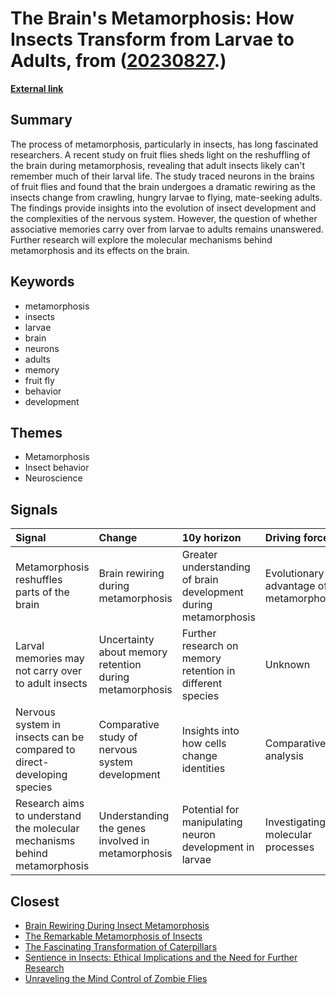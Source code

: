 # __The Brain's Metamorphosis: How Insects Transform from Larvae to Adults__, from ([20230827](https://kghosh.substack.com/p/20230827).)

__[External link](https://www.quantamagazine.org/insect-brains-melt-and-rewire-during-metamorphosis-20230726/?utm_source=substack&utm_medium=email)__



## Summary

The process of metamorphosis, particularly in insects, has long fascinated researchers. A recent study on fruit flies sheds light on the reshuffling of the brain during metamorphosis, revealing that adult insects likely can't remember much of their larval life. The study traced neurons in the brains of fruit flies and found that the brain undergoes a dramatic rewiring as the insects change from crawling, hungry larvae to flying, mate-seeking adults. The findings provide insights into the evolution of insect development and the complexities of the nervous system. However, the question of whether associative memories carry over from larvae to adults remains unanswered. Further research will explore the molecular mechanisms behind metamorphosis and its effects on the brain.

## Keywords

* metamorphosis
* insects
* larvae
* brain
* neurons
* adults
* memory
* fruit fly
* behavior
* development

## Themes

* Metamorphosis
* Insect behavior
* Neuroscience

## Signals

| Signal                                                                    | Change                                                  | 10y horizon                                                     | Driving force                           |
|:--------------------------------------------------------------------------|:--------------------------------------------------------|:----------------------------------------------------------------|:----------------------------------------|
| Metamorphosis reshuffles parts of the brain                               | Brain rewiring during metamorphosis                     | Greater understanding of brain development during metamorphosis | Evolutionary advantage of metamorphosis |
| Larval memories may not carry over to adult insects                       | Uncertainty about memory retention during metamorphosis | Further research on memory retention in different species       | Unknown                                 |
| Nervous system in insects can be compared to direct-developing species    | Comparative study of nervous system development         | Insights into how cells change identities                       | Comparative analysis                    |
| Research aims to understand the molecular mechanisms behind metamorphosis | Understanding the genes involved in metamorphosis       | Potential for manipulating neuron development in larvae         | Investigating molecular processes       |

## Closest

* [Brain Rewiring During Insect Metamorphosis](bcf5820227220a93cb3923e1d8c64a6c)
* [The Remarkable Metamorphosis of Insects](c2544a0a5298530b102bb76ca874b3d5)
* [The Fascinating Transformation of Caterpillars](f157f8388cf71104713811b59d220bc0)
* [Sentience in Insects: Ethical Implications and the Need for Further Research](a2655cb820f74828eabbac3f12217ce2)
* [Unraveling the Mind Control of Zombie Flies](7716ffd31f1b9f566bacf04995fd94f9)